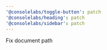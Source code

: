 ```yaml
---
'@consolelabs/toggle-button': patch
'@consolelabs/heading': patch
'@consolelabs/sidebar': patch
---
```


Fix document path
